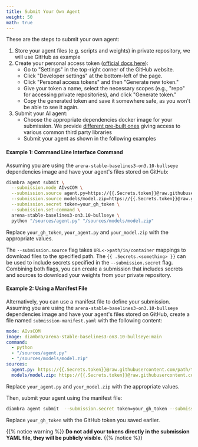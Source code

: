 ```yaml
---
title: Submit Your Own Agent
weight: 50
math: true
---
```


These are the steps to submit your own agent:

1. Store your agent files (e.g. scripts and weights) in private repository, we will use GitHub as example
2. Create your personal access token (<a href="https://docs.github.com/en/authentication/keeping-your-account-and-data-secure/creating-a-personal-access-token#creating-a-personal-access-token-classic" target="_blank">official docs here</a>):
   - Go to "Settings" in the top-right corner of the GitHub website.
   - Click "Developer settings" at the bottom-left of the page.
   - Click "Personal access tokens" and then "Generate new token."
   - Give your token a name, select the necessary scopes (e.g., "repo" for accessing private repositories), and click "Generate token."
   - Copy the generated token and save it somewhere safe, as you won't be able to see it again.
3. Submit your AI agent:
   - Choose the appropriate dependencies docker image for your submission. We provide <a href="https://github.com/orgs/diambra/packages?repo_name=arena" target="_blank">different pre-built ones</a> giving access to various common third party libraries
   - Submit your agent as shown in the following examples

#### Example 1: Command Line Interface Command

Assuming you are using the `arena-stable-baselines3-on3.10-bullseye` dependencies image and have your agent's files stored on GitHub:

```sh
diambra agent submit \
  --submission.mode AIvsCOM \
  --submission.source agent.py=https://{{.Secrets.token}}@raw.githubusercontent.com/path/to/trained-agent/your_agent.py \
  --submission.source models/model.zip=https://{{.Secrets.token}}@raw.githubusercontent.com/path/to/nn-weights/your_model.zip \
  --submission.secret token=your_gh_token \
  --submission.set-command \
  arena-stable-baselines3-on3.10-bullseye \
  python "/sources/agent.py" "/sources/models/model.zip"

```
  
Replace `your_gh_token`, `your_agent.py` and `your_model.zip` with the appropriate values.

The `--submission.source` flag takes `URL<->path/in/container` mappings to download files to the specified path. The `{{ .Secrets.<something> }}` can be used to include secrets specified in the `--submission.secret` flag. Combining both flags, you can create a submission that includes secrets and sources to download your weights from your private repository.

#### Example 2: Using a Manifest File

Alternatively, you can use a manifest file to define your submission. Assuming you are using the `arena-stable-baselines3-on3.10-bullseye` dependencies image and have your agent's files stored on GitHub, create a file named `submission-manifest.yaml` with the following content:

```yaml
mode: AIvsCOM
image: diambra/arena-stable-baselines3-on3.10-bullseye:main
command:
  - python
  - "/sources/agent.py"
  - "/sources/models/model.zip"
sources:
  agent.py: https://{{.Secrets.token}}@raw.githubusercontent.com/path/to/trained-agent/your_agent.py
  models/model.zip: https://{{.Secrets.token}}@raw.githubusercontent.com/path/to/nn-weights/your_model.zip
```

Replace `your_agent.py` and `your_model.zip` with the appropriate values.

Then, submit your agent using the manifest file:

```sh
diambra agent submit  --submission.secret token=your_gh_token --submission.manifest submission-manifest.yaml
```
  
Replace `your_gh_token` with the GitHub token you saved earlier.

{{% notice warning %}}
**Do not add your tokens directly in the submission YAML file, they will be publicly visible.**
{{% /notice %}}